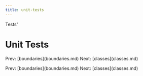 ```yaml
---
title: unit-tests
---
```


Tests\"

# Unit Tests

Prev: \[boundaries](boundaries.md) Next:
\[classes](classes.md)

Prev: \[boundaries](boundaries.md) Next:
\[classes](classes.md)

